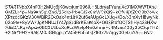 $START$NbbX4nP0H2MUg6jK8wcdum096lU+5LdryaTYunuXc01MXWWTAhJGMZLk4p+Na9An5gvZhxi/25drp4rbeQI3xCmWCsQlS+kOfvHjXZCO3kOowkXPrzddGKzV3QWBiR2OkOax4ntLirK2uf6eAUpGcLXJq+/Do/b3mXvHBwyNk02o9lA+8yVWkJgKNNUJ1Y47pSJdBrKEaKsoX+OGSEtofQOTS1lHy433HXw7disD/LRq+Apxw6BC3UEboXuRczWtvlpNw0xhrar+c4Mveu1O0yS5C2qrTHZ+2INrY9H2+RAtsM0JGFIlgp+YV459FbLoLQZl6fx7lr7qgy0Ge1zcYA==$END$